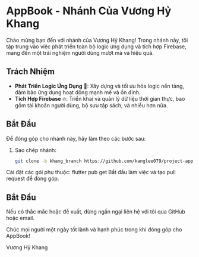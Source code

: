 # AppBook - Nhánh Của Vương Hỷ Khang

Chào mừng bạn đến với nhánh của Vương Hỷ Khang! Trong nhánh này, tôi tập trung vào việc phát triển toàn bộ logic ứng dụng và tích hợp Firebase, mang đến một trải nghiệm người dùng mượt mà và hiệu quả.

## Trách Nhiệm

- **Phát Triển Logic Ứng Dụng** 🔨: Xây dựng và tối ưu hóa logic nền tảng, đảm bảo ứng dụng hoạt động mạnh mẽ và ổn định.
- **Tích Hợp Firebase** 🔥: Triển khai và quản lý dữ liệu thời gian thực, bao gồm tài khoản người dùng, bộ sưu tập sách, và nhiều hơn nữa.

## Bắt Đầu

Để đóng góp cho nhánh này, hãy làm theo các bước sau:

1. Sao chép nhánh:
   ```bash
   git clone -b khang_branch https://github.com/kanglee079/project-app-book-MTPTM-S2-20TH_N1_01
Cài đặt các gói phụ thuộc:
flutter pub get
Bắt đầu làm việc và tạo pull request để đóng góp.

## Bắt Đầu

Nếu có thắc mắc hoặc đề xuất, đừng ngần ngại liên hệ với tôi qua GitHub hoặc email.

Chúc mọi người một ngày tốt lành và hạnh phúc trong khi đóng góp cho AppBook!

Vương Hỷ Khang
